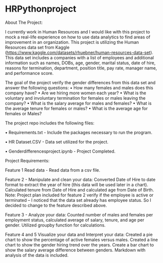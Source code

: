 # HRPythonproject
About The Project: 

I currently work in Human Resources and I would like with this project to mock a real-life experience on how to use data analytics to find areas of improvement in an organization. This project is utilizing the Human Resources data set from Kaggle (https://www.kaggle.com/datasets/rhuebner/human-resources-data-set). This data set includes a companies with a list of employees and additional information such as names, DOBs, age, gender, marital status, date of hire, reasons for termination, department, position title, pay rate, manager name, and performance score.

The goal of the project verify the gender differences from this data set and answer the following questions:
•   How many females and males does this company have?
•   Are we hiring more women each year? 
•   What is the voluntary and involuntary termination for females or males leaving the company?
•   What is the salary average for males and females?
•   What is the average tenure for females or males?
•   What is the average age for females or Males? 

The project repo includes the following files: 

•   Requirements.txt - Include the packages necessary to run the program. 

•   HR Dataset.CSV - Data set utilized for the project.

•   Genderdifferencesproject.ipynb - Project Completed.

Project Requirements: 

Feature 1 Read data - Read data from a csv file. 

Feature 2 - Manipulate and clean your data: Converted Date of Hire to date format to extract the year of hire (this data will be used later in a chart). Calculated tenure from Date of Hire and calculated age from Date of Birth. Note: Project plan included for feature 2 verify if the employee is active or terminated – I noticed that the data set already has employee status. So I decided to change to the feature described above. 

Feature 3 -  Analyze your data: Counted number of males and females per employment status, calculated average of salary, tenure, and age per gender. Utilized groupby function for calculations. 

Feature 4 and 5 Visualize your data and Interpret your data: Created a pie chart to show the percentage of active females versus males. Created a line chart to show the gender hiring trend over the years. Create a bar chart to show the salary average difference between genders. Markdown with analysis of the data is included. 

